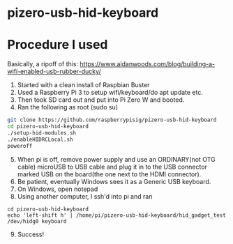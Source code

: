 # pizero-usb-hid-keyboard

# Procedure I used

Basically, a ripoff of this: https://www.aidanwoods.com/blog/building-a-wifi-enabled-usb-rubber-ducky/

1. Started with a clean install of Raspbian Buster
2. Used a Raspberry Pi 3 to setup wifi/keyboard/do apt update etc.
3. Then took SD card out and put into Pi Zero W and booted.
4. Ran the following as root (sudo su)

```sh
git clone https://github.com/raspberrypisig/pizero-usb-hid-keyboard
cd pizero-usb-hid-keyboard
./setup-hid-modules.sh
./enableHIDRCLocal.sh
poweroff
```
5. When pi is off, remove power supply and use an ORDINARY(not OTG cable) microUSB to USB cable and plug it in to the USB connector marked
USB on the board(the one next to the HDMI connector).
6. Be patient, eventually Windows sees it as a Generic USB keyboard.
7. On Windows, open notepad
8. Using another computer, I ssh'd into pi and ran 

```
cd pizero-usb-hid-keyboard
echo 'left-shift h' | /home/pi/pizero-usb-hid-keyboard/hid_gadget_test /dev/hidg0 keyboard
```
9. Success!
